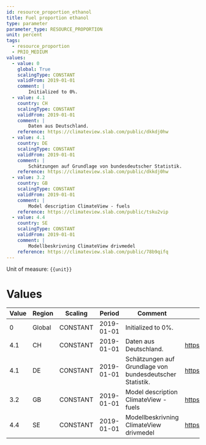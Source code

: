 ```yaml
---
id: resource_proportion_ethanol
title: Fuel proportion ethanol
type: parameter
parameter_type: RESOURCE_PROPORTION
unit: percent
tags:
  - resource_proportion
  - PRIO_MEDIUM
values:
  - value: 0
    global: True
    scalingType: CONSTANT
    validFrom: 2019-01-01
    comment: |
        Initialized to 0%.
  - value: 4.1
    country: CH
    scalingType: CONSTANT
    validFrom: 2019-01-01
    comment: |
        Daten aus Deutschland.
    reference: https://climateview.slab.com/public/dkkdj0hw
  - value: 4.1
    country: DE
    scalingType: CONSTANT
    validFrom: 2019-01-01
    comment: |
        Schätzungen auf Grundlage von bundesdeutscher Statistik.
    reference: https://climateview.slab.com/public/dkkdj0hw
  - value: 3.2
    country: GB
    scalingType: CONSTANT
    validFrom: 2019-01-01
    comment: |
        Model description ClimateView - fuels
    reference: https://climateview.slab.com/public/tsku2vip
  - value: 4.4
    country: SE
    scalingType: CONSTANT
    validFrom: 2019-01-01
    comment: |
        Modellbeskrivning ClimateView drivmedel
    reference: https://climateview.slab.com/public/78b9qifq
---
```



Unit of measure: `{{unit}}`


# Values


| Value | Region | Scaling | Period | Comment | Reference |
|-------|--------|---------|--------|---------|-----------|
| 0 | Global | CONSTANT | 2019-01-01 | Initialized to 0%. |  |
| 4.1 | CH | CONSTANT | 2019-01-01 | Daten aus Deutschland. | https://climateview.slab.com/public/dkkdj0hw |
| 4.1 | DE | CONSTANT | 2019-01-01 | Schätzungen auf Grundlage von bundesdeutscher Statistik. | https://climateview.slab.com/public/dkkdj0hw |
| 3.2 | GB | CONSTANT | 2019-01-01 | Model description ClimateView - fuels | https://climateview.slab.com/public/tsku2vip |
| 4.4 | SE | CONSTANT | 2019-01-01 | Modellbeskrivning ClimateView drivmedel | https://climateview.slab.com/public/78b9qifq |


